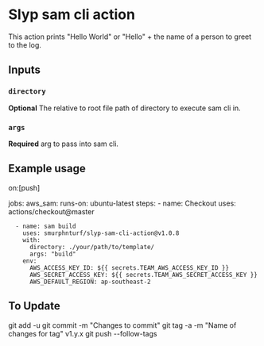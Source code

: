# Slyp sam cli action

This action prints "Hello World" or "Hello" + the name of a person to greet to the log.

## Inputs

### `directory`
**Optional** The relative to root file path of directory to execute sam cli in.

### `args`

**Required** arg to pass into sam cli. 

## Example usage

on:[push]

jobs:
  aws_sam:
    runs-on: ubuntu-latest
    steps:
      - name: Checkout
        uses: actions/checkout@master
      
      - name: sam build
        uses: smurphnturf/slyp-sam-cli-action@v1.0.8
        with:
          directory: ./your/path/to/template/
          args: "build"
        env:
          AWS_ACCESS_KEY_ID: ${{ secrets.TEAM_AWS_ACCESS_KEY_ID }}
          AWS_SECRET_ACCESS_KEY: ${{ secrets.TEAM_AWS_SECRET_ACCESS_KEY }}
          AWS_DEFAULT_REGION: ap-southeast-2

## To Update
git add -u
git commit -m "Changes to commit"
git tag -a -m "Name of changes for tag" v1.y.x
git push --follow-tags